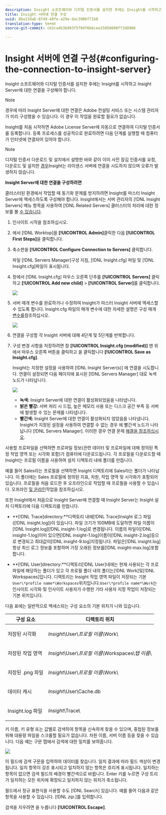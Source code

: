 ```yaml
---
description: Insight 소프트웨어와 디지털 인증서를 설치한 후에는 Insight를 시작하고 Insight Server에 대한 연결을 구성해야 합니다.
title: Insight 서버에 연결 구성
uuid: 8ba13da6-8749-49fe-a29e-dac3906f71b8
translation-type: tm+mt
source-git-commit: cb3ca4b3b993f5f04f6b6cee25850600ff3d8986

---
```



# Insight 서버에 연결 구성{#configuring-the-connection-to-insight-server}

Insight 소프트웨어와 디지털 인증서를 설치한 후에는 Insight를 시작하고 Insight Server에 대한 연결을 구성해야 합니다.

>[!NOTE]
>
>경우에 따라 Insight Server에 대한 연결은 Adobe 컨설팅 서비스 또는 시스템 관리자가 미리 구성했을 수 있습니다. 이 경우 이 작업을 완료할 필요가 없습니다.

Insight를 처음 시작하면 Adobe License Server에 자동으로 연결하여 디지털 인증서를 등록합니다. 등록 프로세스를 성공적으로 완료하려면 다음 단계를 실행할 때 컴퓨터가 인터넷에 연결되어 있어야 합니다.

>[!NOTE]
>
>디지털 인증서 다운로드 및 설치에서 설명한 바와 같이 이미 사전 잠김 인증서를 요청, 다운로드 및 설치한 [경우](../../../home/c-install-insight/install-setup/c-dgtl-crtf.md#topic-fed3b44e472c4e4ca6dd5852af14cdb9)Insight는 라이센스 서버에 연결을 시도하지 않으며 오류가 발생하지 않습니다.

**Insight Server에 대한 연결을 구성하려면**

클러스터된 환경에서 작업할 때 동기화 문제를 방지하려면 Insight를 마스터 Insight Server에 액세스하도록 구성해야 합니다. Insight에서는 서버 관리자의 [!DNL Insight Servers] 메뉴 항목을 사용하여 [!DNL Related Servers] 클러스터의 처리에 대한 정보를 볼 [수 있습니다](https://docs.adobe.com/content/help/en/data-workbench/using/client/admin-ui/c-svrs-mgr.html).

1. 인사이트 시작을 참조하십시오.
1. 에서 [!DNL Worktop]을 **[!UICONTROL Admin]**&#x200B;클릭한 다음 **[!UICONTROL First Steps]**&#x200B;을 클릭합니다.

1. 축소판을 **[!UICONTROL Configure Connection to Servers]** 클릭합니다.

   파일 [!DNL Servers Manager]구성 지침, [!DNL Insight.cfg] 파일 및 [!DNL Insight.cfg]파일이 표시됩니다.

1. 창에서 [!DNL Insight.cfg] 마우스 오른쪽 단추를 **[!UICONTROL Servers]** 클릭하고 **[!UICONTROL Add new child]** > **[!UICONTROL Server]**&#x200B;를 클릭합니다.

   ![](assets/cfg_Workstation_AddChild.png)

1. 서버 매개 변수를 완료하거나 수정하여 Insight가 마스터 Insight 서버에 액세스할 수 있도록 합니다. Insight.cfg 파일의 매개 변수에 대한 자세한 설명은 구성 매개 [변수를](https://docs.adobe.com/content/help/en/data-workbench/using/client/c-insght-config-param.html)참조하십시오.

   ![](assets/cfg_Workstation_AddServer.png)

1. 연결을 구성할 각 Insight 서버에 대해 4단계 및 5단계를 반복합니다.
1. 구성 변경 사항을 저장하려면 창 **[!UICONTROL Insight.cfg (modified)]** 맨 위에서 마우스 오른쪽 버튼을 클릭하고 을 클릭합니다 **[!UICONTROL Save as Insight.cfg]**.

   Insight는 지정한 설정을 사용하여 [!DNL Insight Server(s)] 에 연결을 시도합니다. 연결이 설정되면 다음 페이지에 표시된 [!DNL Servers Manager] 대로 녹색 노드가 나타납니다.

   ![](assets/vis_SysStat_RedGreenDots.png)

   * **녹색:** Insight Server에 대한 연결이 활성화되었음을 나타냅니다.
   * **밝은 빨강:** 서버 처리 시 드립, 높은 메모리 사용 또는 디스크 공간 부족 등 서버에 발생할 수 있는 문제를 나타냅니다.
   * **빨간색:** Insight Server에 대한 연결이 활성화되지 않았음을 나타냅니다.
   Insight가 지정된 설정을 사용하여 연결할 수 없는 경우 에 빨간색 노드가 나타납니다 [!DNL Servers Manager]. 이러한 경우 연결 문제 [해결을 참조하십시오](../../../home/c-install-insight/install-setup/t-conn-trbsh.md#task-034e588c5ce04c4a8f6d0097364d3b2b).

<!--
c_dir_crt_setup.xml
-->

사용할 프로파일을 선택하면 프로파일 정보(관련 데이터 및 프로파일에 대해 정의된 특정 작업 영역 또는 시각화 포함)가 컴퓨터에 다운로드됩니다. 각 프로필을 다운로드할 때 Insight는 프로필 이름을 사용하여 설치 디렉토리 내에 폴더를 만듭니다.

예를 들어 Sales라는 프로필을 선택하면 Insight 디렉토리에 Sales라는 폴더가 나타납니다. 이 폴더에는 Sales 프로필에 정의된 지표, 차원, 작업 영역 및 시각화가 포함되어 있습니다. 프로필을 처음 로드한 후 오프라인으로 작업할 때 프로필을 사용할 수 있습니다. 오프라인 [및 온라인](https://docs.adobe.com/content/help/en/data-workbench/using/client/c-off-on.html)작업을 참조하십시오.

또한 Insight에서 처음으로 Insight Server에 연결할 때 Insight Server는 Insight 설치 디렉토리에 다음 디렉토리를 만듭니다.

* **[!DNL Trace]directory:**디렉토리 내에[!DNL Trace]Insight 로그 파일([!DNL insight.log])이 있습니다. 파일 크기가 100MB에 도달하면 파일 이름이[!DNL Insight.log][!DNL insight-1.log]로 변경됩니다. 이름의 파일이[!DNL insight-1.log]이미 있으면[!DNL insight-1.log]이름이[!DNL insight-2.log]등으로 변경되고 최대값이[!DNL insight-9.log]지정됩니다. 파일은[!DNL insight.log]항상 최신 로그 정보를 포함하며 가장 오래된 정보를[!DNL insight-max.log]포함합니다.

* **[!DNL User]directory:**디렉토리[!DNL User]내에는 현재 사용되는 각 프로파일에 해당하는 폴더가 있고 각 프로필 폴더 내의 폴더는[!DNL Work]및[!DNL Workspaces]입니다. 디렉토리는 Insight 작업 영역 파일이 저장되는 기본`User\*profile name*\Workspaces`위치입니다.`User\*profile name*\Work`는 인사이트 시각화 및 인사이트 사용자가 수행한 기타 사용자 지정 작업이 저장되는 기본 위치입니다.

다음 표에는 일반적으로 액세스되는 구성 요소의 기본 위치가 나와 있습니다.

<table id="table_0254A8C25AF5400F89F87A242746D07E"> 
 <thead> 
  <tr> 
   <th colname="col1" class="entry"> 구성 요소 </th> 
   <th colname="col2" class="entry"> 디렉토리 위치 </th> 
  </tr>
 </thead>
 <tbody> 
  <tr> 
   <td colname="col1"> <p>저장된 시각화 </p> </td> 
   <td colname="col2"> <p><i>Insight</i>\User\<i>프로필 이름</i>\Work\ </p> </td> 
  </tr> 
  <tr> 
   <td colname="col1"> <p>저장된 작업 <span class="wintitle"> 영역</span> </p> </td> 
   <td colname="col2"> <p><i>Insight</i>\User\<i>프로필 이름</i>\Workspaces\<i>탭 이름</i>\ </p> </td> 
  </tr> 
  <tr> 
   <td colname="col1"> <p>저장된<span class="filepath"> .png</span> 파일 </p> </td> 
   <td colname="col2"> <p><i>Insight</i>\User\<i>프로필 이름</i>\Work\ </p> </td> 
  </tr> 
  <tr> 
   <td colname="col1"> <p>데이터 캐시 </p> </td> 
   <td colname="col2"> <p><i>Insight</i>\User\Cache.db </p> </td> 
  </tr> 
  <tr> 
   <td colname="col1"> <p><span class="filepath"> Insight.log</span> 파일 </p> </td> 
   <td colname="col2"> <p><i>Insight</i>\Trace\ </p> </td> 
  </tr> 
 </tbody> 
</table>

<!--
c_config_file_ent.xml
-->

키 이름, 키 유형 또는 값별로 검색하여 항목을 신속하게 찾을 수 있으며, 중첩된 정보를 위해 대용량 파일을 스크롤할 필요가 없습니다. 차원 이름, 서버 이름 등을 찾을 수 있습니다. 다음 예는 구문 맵에서 검색에 대한 일치를 보여줍니다.

![](assets/cfg_search.PNG)

이 필드에 검색 구문을 입력하여 데이터를 찾습니다. 일치 결과에 따라 필드 색상이 변경됩니다. 일치 항목이 강조 표시되고 일치하지 않는 항목은 흐리게 표시됩니다. 일치하는 항목이 없으면 검색 필드의 배경이 빨간색으로 바뀝니다. Enter 키를 누르면 구성 트리가 일치하는 모든 위치에 확장되고 일치하지 않는 위치가 축소됩니다.

필드에서 정규 표현식을 사용할 수도 [!DNL Search] 있습니다. 예를 들어 다음과 같은 항목을 사용할 수 있습니다. [!DNL *zip.*]를 입력합니다.

검색을 지우려면 을 누릅니다 **[!UICONTROL Escape]**.

